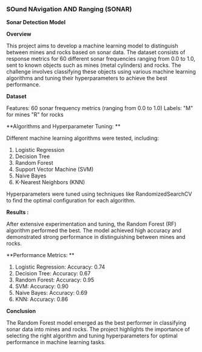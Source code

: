 ### SOund NAvigation AND Ranging (SONAR)

**Sonar Detection Model**

**Overview**

This project aims to develop a machine learning model to distinguish between mines and rocks based on sonar data. 
The dataset consists of response metrics for 60 different sonar frequencies ranging from 0.0 to 1.0, sent to known objects such as mines (metal cylinders) and rocks. 
The challenge involves classifying these objects using various machine learning algorithms and tuning their hyperparameters to achieve the best performance.

**Dataset**

Features: 60 sonar frequency metrics (ranging from 0.0 to 1.0)
Labels:
"M" for mines
"R" for rocks

**Algorithms and Hyperparameter Tuning: **

Different machine learning algorithms were tested, including:

   1. Logistic Regression
   2. Decision Tree
   3. Random Forest
   4. Support Vector Machine (SVM)
   5. Naive Bayes
   6. K-Nearest Neighbors (KNN)

Hyperparameters were tuned using techniques like RandomizedSearchCV to find the optimal configuration for each algorithm.

**Results :**

After extensive experimentation and tuning, the Random Forest (RF) algorithm performed the best. 
The model achieved high accuracy and demonstrated strong performance in distinguishing between mines and rocks.

**Performance Metrics: **

1. Logistic Regression: Accuracy: 0.74
2. Decision Tree: Accuracy: 0.67
3. Random Forest: Accuracy: 0.95
4. SVM: Accuracy: 0.90
5. Naive Bayes: Accuracy: 0.69
6. KNN: Accuracy: 0.86

**Conclusion**

The Random Forest model emerged as the best performer in classifying sonar data into mines and rocks. 
The project highlights the importance of selecting the right algorithm and tuning hyperparameters for optimal performance in machine learning tasks.
